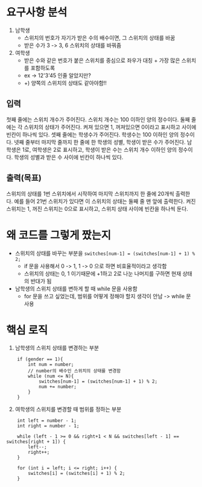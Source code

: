 # 요구사항 분석
1. 남학생
   - 스위치의 번호가 자기가 받은 수의 배수이면, 그 스위치의 상태를 바꿈
   - 받은 수가 3 -> 3, 6 스위치의 상태를 바꿔줌
2. 여학생
   - 받은 수와 같은 번호가 붙은 스위치를 중심으로 좌우가 대칭 + 가장 많은 스위치를 포함하도록
   - ex -> 12'3'45 인줄 알았지만?
   - +) 양쪽의 스위치의 상태도 같아야함!!

## 입력
첫째 줄에는 스위치 개수가 주어진다.
스위치 개수는 100 이하인 양의 정수이다.
둘째 줄에는 각 스위치의 상태가 주어진다.
켜져 있으면 1, 꺼져있으면 0이라고 표시하고 사이에 빈칸이 하나씩 있다.
셋째 줄에는 학생수가 주어진다. 학생수는 100 이하인 양의 정수이다.
넷째 줄부터 마지막 줄까지 한 줄에 한 학생의 성별, 학생이 받은 수가 주어진다.
남학생은 1로, 여학생은 2로 표시하고, 학생이 받은 수는 스위치 개수 이하인 양의 정수이다.
학생의 성별과 받은 수 사이에 빈칸이 하나씩 있다.

## 출력(목표)
스위치의 상태를 1번 스위치에서 시작하여 마지막 스위치까지 한 줄에 20개씩 출력한다.
예를 들어 21번 스위치가 있다면 이 스위치의 상태는 둘째 줄 맨 앞에 출력한다.
켜진 스위치는 1, 꺼진 스위치는 0으로 표시하고, 스위치 상태 사이에 빈칸을 하나씩 둔다.

# 왜 코드를 그렇게 짰는지
- 스위치의 상태를 바꾸는 부분을 `switches[num-1] = (switches[num-1] + 1) % 2;`
  - if 문을 사용해서 0 -> 1, 1 -> 0 으로 하면 비효율적이라고 생각함
  - 스위치의 상태는 0, 1 이기때문에 +1하고 2로 나눈 나머지를 구하면 현재 상태의 반대가 됨
- 남학생의 스위치 상태를 변하게 할 때 while 문을 사용함
  - for 문을 쓰고 싶었는데, 범위를 어떻게 정해야 할지 생각이 안남 -> while 문 사용

# 핵심 로직
1. 남학생의 스위치 상태를 변경하는 부분
```declarative
    if (gender == 1){
        int num = number;
        // number의 배수인 스위치의 상태를 변경함
        while (num <= N){
            switches[num-1] = (switches[num-1] + 1) % 2;
            num += number;
        }
    }
```

2. 여학생의 스위치를 변경할 때 범위를 정하는 부분
```declarative
    int left = number - 1;
    int right = number - 1;
    
    while (left - 1 >= 0 && right+1 < N && switches[left - 1] == switches[right + 1]) {
        left--;
        right++;
    }
    
    for (int i = left; i <= right; i++) {
        switches[i] = (switches[i] + 1) % 2;
    }
```
